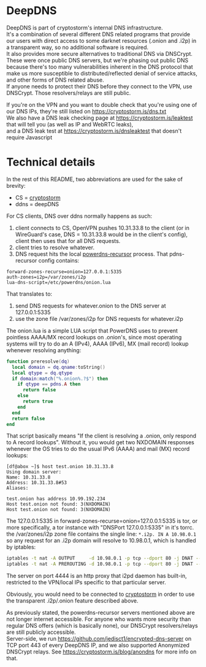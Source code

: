 # DeepDNS

DeepDNS is part of cryptostorm's internal DNS infrastructure.    
It's a combination of several different DNS related programs that provide our users with direct access to some darknet resources (.onion and .i2p) in a transparent way, so no additional software is required.   
It also provides more secure alternatives to traditional DNS via DNSCrypt.    
These were once public DNS servers, but we're phasing out public DNS because there's too many vulnerabilities inherent in the DNS protocol that make us more susceptible to distributed/reflected denial of service attacks, and other forms of DNS related abuse.    
If anyone needs to protect their DNS before they connect to the VPN, use DNSCrypt. Those resolvers/relays are still public.

If you're on the VPN and you want to double check that you're using one of our DNS IPs, they're still listed on https://cryptostorm.is/dns.txt    
We also have a DNS leak checking page at https://cryptostorm.is/leaktest that will tell you (as well as IP and WebRTC leaks),    
and a DNS leak test at https://cryptostorm.is/dnsleaktest that doesn't require Javascript

# Technical details

In the rest of this README, two abbreviations are used for the sake of brevity:   

  - CS = <a href="https://cryptostorm.is" target="_blank">cryptostorm</a>
  - ddns = deepDNS

For CS clients, DNS over ddns normally happens as such:
 1. client connects to CS, OpenVPN pushes 10.31.33.8 to the client (or in WireGuard's case, DNS = 10.31.33.8 would be in the client's config), client then uses that for all DNS requests.
 2. client tries to resolve whatever.
 3. DNS request hits the local <a href="https://doc.powerdns.com/md/recursor?" target="_blank">powerdns-recursor</a> process. That pdns-recursor config contains:
 ```config
 forward-zones-recurse=onion=127.0.0.1:5335
 auth-zones=i2p=/var/zones/i2p
 lua-dns-script=/etc/powerdns/onion.lua
 ````
 That translates to:
 1. send DNS requests for whatever.onion to the DNS server at 127.0.0.1:5335
 2. use the zone file /var/zones/i2p for DNS requests for whatever.i2p
    
The onion.lua is a simple LUA script that PowerDNS uses to prevent pointless AAAA/MX record lookups on .onion's, since most operating systems will try to do an A (IPv4), AAAA (IPv6), MX (mail record) lookup whenever resolving anything:
```lua
function preresolve(dq)
  local domain = dq.qname:toString()
  local qtype = dq.qtype
  if domain:match("%.onion%.?$") then
    if qtype == pdns.A then
      return false
    else
      return true
    end
  end
  return false
end
```
That script basically means "If the client is resolving a .onion, only respond to A record lookups". Without it, you would get two NXDOMAIN responses whenever the OS tries to do the usual IPv6 (AAAA) and mail (MX) record lookups:
```console
[df@abox ~]$ host test.onion 10.31.33.8
Using domain server:
Name: 10.31.33.8
Address: 10.31.33.8#53
Aliases:

test.onion has address 10.99.192.234
Host test.onion not found: 3(NXDOMAIN)
Host test.onion not found: 3(NXDOMAIN)
```
 
The 127.0.0.1:5335 in forward-zones-recurse=onion=127.0.0.1:5335 is tor, or more specifically, a tor instance with "DNSPort 127.0.0.1:5335" in it's torrc.
the /var/zones/i2p zone file contains the single line: ```*.i2p. IN A 10.98.0.1```
so any request for an .i2p domain will resolve to 10.98.0.1, which is handled by iptables:
```bash
iptables -t nat -A OUTPUT     -d 10.98.0.1 -p tcp --dport 80 -j DNAT --to-destination ddns-ip:4444
iptables -t nat -A PREROUTING -d 10.98.0.1 -p tcp --dport 80 -j DNAT --to-destination ddns-ip:4444
```
The server on port 4444 is an http proxy that i2pd daemon has built-in, restricted to the VPN/local IPs specific to that particular server.

Obviously, you would need to be connected to <a href="https://cryptostorm.is/" target="_blank">cryptostorm</a> in order to use the transparent .i2p/.onion feature described above.

As previously stated, the powerdns-recursor servers mentioned above are not longer internet accessible. For anyone who wants more security than regular DNS offers (which is basically none), our DNSCrypt resolvers/relays are still publicly accessible.    
Server-side, we run <a href="https://github.com/jedisct1/encrypted-dns-server" target="_blank">https://github.com/jedisct1/encrypted-dns-server</a> on TCP port 443 of every DeepDNS IP, and we also supported Anonymized DNSCrypt relays. See <a href="https://cryptostorm.is/blog/anondns" target="_blank">https://cryptostorm.is/blog/anondns</a> for more info on that.
